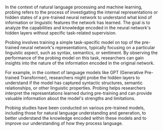 In the context of natural language processing and machine learning, probing refers to the process of investigating the internal representations or hidden states of a pre-trained neural network to understand what kind of information or linguistic features the network has learned. The goal is to analyze the capabilities and knowledge encoded in the neural network's hidden layers without specific task-related supervision.

Probing involves training a simple task-specific model on top of the pre-trained neural network's representations, typically focusing on a particular linguistic aspect, such as syntax, semantics, or sentiment. By observing the performance of the probing model on this task, researchers can gain insights into the nature of the information encoded in the original network.

For example, in the context of language models like GPT (Generative Pre-trained Transformer), researchers might probe the hidden layers to understand if the model has captured syntactic structures, semantic relationships, or other linguistic properties. Probing helps researchers interpret the representations learned during pre-training and can provide valuable information about the model's strengths and limitations.

Probing studies have been conducted on various pre-trained models, including those for natural language understanding and generation, to better understand the knowledge encoded within these models and to improve our understanding of how they process language.